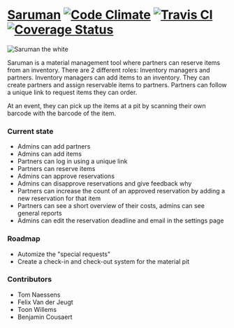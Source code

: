# [Saruman](http://materiaal.12urenloop.be) [![Code Climate](https://codeclimate.com/github/ZeusWPI/Saruman/badges/gpa.svg)](https://codeclimate.com/github/ZeusWPI/Saruman) [![Travis CI](https://travis-ci.org/ZeusWPI/Saruman.svg)](https://travis-ci.org/ZeusWPI/Saruman) [![Coverage Status](https://coveralls.io/repos/ZeusWPI/Saruman/badge.svg?branch=master&service=github)](https://coveralls.io/github/ZeusWPI/Saruman?branch=master)

![Saruman the white](http://25.media.tumblr.com/tumblr_m26l1xbEev1qb9ftxo1_500.gif)


Saruman is a material management tool where partners can reserve items from an inventory. There are 2 different roles: Inventory managers and partners. Inventory managers can add items to an inventory. They can create partners and assign reservable items to partners. Partners can follow a unique link to request items they can order.

At an event, they can pick up the items at a pit by scanning their own barcode with the barcode of the item.

### Current state
* Admins can add partners
* Admins can add items
* Partners can log in using a unique link
* Partners can reserve items
* Admins can approve reservations
* Admins can disapprove reservations and give feedback why
* Partners can increase the count of an approved reservation by adding a new reservation for that item
* Partners can see a short overview of their costs, admins can see general reports
* Admins can edit the reservation deadline and email in the settings page

### Roadmap
* Automize the "special requests"
* Create a check-in and check-out system for the material pit

### Contributors
* Tom Naessens
* Felix Van der Jeugt
* Toon Willems
* Benjamin Cousaert
